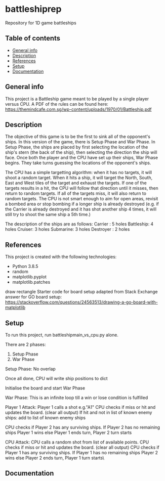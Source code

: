 # battleshiprep
 Repository for 1D game battleships

## Table of contents
* [General info](#general-info)
* [Description](#description)
* [References](#references)
* [Setup](#setup)
* [Documentation](#documentation)

## General info
This project is a Battleship game meant to be played by a single player versus CPU. A PDF of the rules can be found here: https://themindcafe.com.sg/wp-content/uploads/1970/01/Battleship.pdf

## Description
The objective of this game is to be the first to sink all of the opponent's ships. In this version of the game, there is Setup Phase and War Phase.
In Setup Phase, the ships are placed by first selecting the location of the ship's stern (the back of the ship), then selecting the direction the ship will face.
Once both the player and the CPU have set up their ships, War Phase begins. They take turns guessing the locations of the opponent's ships. 

The CPU has a simple targetting algorithm: when it has no targets, it will shoot a random target. When it hits a ship, it will target the North, South, East and West tiles of the target and exhaust the targets. If one of the targets results in a hit, the CPU will follow that direction until it misses, then return to random targets. If all of the targets miss, it will also return to random targets.
The CPU is not smart enough to aim for open areas, revisit a bombed area or stop bombing if a longer ship is already destroyed (e.g. if the Carrier is already destroyed and it has shot another ship 4 times, it will still try to shoot the same ship a 5th time.)

The description of the ships are as follows:
Carrier : 5 holes
Battleship: 4 holes
Cruiser: 3 holes
Submarine: 3 holes
Destroyer : 2 holes
	
## References
This project is created with the following technologies:
* Python 3.8.5
* random
* matplotlib.pyplot
* matplotlib.patches

draw rectangle 
Starter code for board setup adapted from Stack Exchange answer for GO board setup: https://stackoverflow.com/questions/24563513/drawing-a-go-board-with-matplotlib
	
## Setup
To run this project, run battleshipmain_vs_cpu.py alone. 

There are 2 phases: 
1. Setup Phase
2. War Phase

Setup Phase:
No overlap

Once all done, CPU will write ship positions to dict

Initialise the board and start War Phase

War Phase:
This is an infinite loop till a win or lose condition is fulfilled

Player 1 Attack:
Player 1 calls a shot e.g."A1"
CPU checks if miss or hit and updates the board. (clear all output)
If hit and not in list of known enemy ships:
    add to list of known enemy ships

CPU checks if Player 2 has any surviving ships.
If Player 2 has no remaining ships
    Player 1 wins
else
    Player 1 ends turn, Player 2 turn starts

CPU Attack:
CPU calls a random shot from list of available points.
CPU checks if miss or hit and updates the board. (clear all output)
CPU checks if Player 1 has any surviving ships.
If Player 1 has no remaining ships
    Player 2 wins
else
    Player 2 ends turn, Player 1 turn starts\
    
## Documentation

